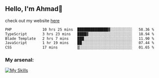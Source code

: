 
## Hello, I'm Ahmad👋

check out my website [here](https://ahmadalwi.com/)

<!--START_SECTION:waka-->

```txt
PHP              10 hrs 25 mins  ██████████████▓░░░░░░░░░░   58.36 %
TypeScript       3 hrs 23 mins   ████▓░░░░░░░░░░░░░░░░░░░░   18.94 %
Blade Template   2 hrs 7 mins    ███░░░░░░░░░░░░░░░░░░░░░░   11.90 %
JavaScript       1 hr 19 mins    ██░░░░░░░░░░░░░░░░░░░░░░░   07.44 %
CSS              17 mins         ▒░░░░░░░░░░░░░░░░░░░░░░░░   01.65 %
```

<!--END_SECTION:waka-->

### My arsenal:

[![My Skills](https://skillicons.dev/icons?i=js,ts,py,go,react,nextjs,svelte,nodejs,django,tailwind,html,css,sass,firebase,mongodb,postgres,mysql,redis,git,github,docker,vscode,figma,godot)](https://skillicons.dev)
